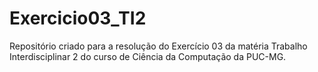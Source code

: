 # Exercicio03_TI2

Repositório criado para a resolução do Exercício 03 da matéria Trabalho Interdisciplinar 2 do curso de Ciência da Computação da PUC-MG.
